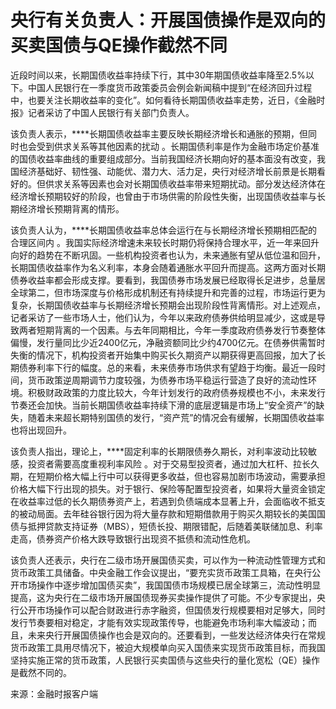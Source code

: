 # 央行有关负责人：开展国债操作是双向的 买卖国债与QE操作截然不同

近段时间以来，长期国债收益率持续下行，其中30年期国债收益率降至2.5%以下。中国人民银行在一季度货币政策委员会例会新闻稿中提到“在经济回升过程中，也要关注长期收益率的变化”。如何看待长期国债收益率走势，近日，《金融时报》记者采访了中国人民银行有关部门负责人。

该负责人表示，****长期国债收益率主要反映长期经济增长和通胀的预期，但同时也会受到供求关系等其他因素的扰动
。长期国债利率是作为金融市场定价基准的国债收益率曲线的重要组成部分。当前我国经济长期向好的基本面没有改变，我国经济基础好、韧性强、动能优、潜力大、活力足，央行对经济增长前景是长期看好的。但供求关系等因素也会对长期国债收益率带来短期扰动。部分发达经济体在经济增长预期较好的阶段，也曾由于市场供需的阶段性失衡，出现国债收益率与长期经济增长预期背离的情形。

该负责人认为，****长期国债收益率总体会运行在与长期经济增长预期相匹配的合理区间内
。我国实际经济增速未来较长时期仍将保持合理水平，近一年来回升向好的趋势在不断巩固。一些机构投资者也认为，未来通胀有望从低位温和回升，长期国债收益率作为名义利率，本身会随着通胀水平回升而提高。这两方面对长期债券收益率都会形成支撑。要看到，我国债券市场发展已经取得长足进步，总量居全球第二，但市场深度与价格形成机制还有持续提升和完善的过程，市场运行更为复杂，长期国债收益率与长期经济增长预期会出现阶段性背离情形。对上述观点，记者采访了一些市场人士，他们认为，今年以来政府债券供给明显减少，这或是导致两者短期背离的一个因素。与去年同期相比，今年一季度政府债券发行节奏整体偏慢，发行量同比少近2400亿元，净融资额同比少约4700亿元。在债券供需暂时失衡的情况下，机构投资者开始集中购买长久期资产以期获得更高回报，加大了长期债券利率下行的幅度。总的来看，未来债券市场供求有望趋于均衡。最近一段时间，货币政策逆周期调节力度较强，为债券市场平稳运行营造了良好的流动性环境。积极财政政策的力度比较大，今年计划发行的政府债券规模也不小，未来发行节奏还会加快。当前长期国债收益率持续下滑的底层逻辑是市场上“安全资产”的缺失，随着未来超长期特别国债的发行，“资产荒”的情况会有缓解，长期国债收益率也将出现回升。

该负责人指出，理论上，****固定利率的长期限债券久期长，对利率波动比较敏感，投资者需要高度重视利率风险
。对于交易型投资者，通过加大杠杆、拉长久期，在短期价格大幅上行中可以获得更多收益，但也容易加剧市场波动，需要承担价格大幅下行出现的损失。对于银行、保险等配置型投资者，如果将大量资金锁定在收益率过低的长久期债券资产上，若遇到负债端成本显著上升，会面临收不抵支的被动局面。去年硅谷银行因为将大量存款和短期借款用于购买久期较长的美国国债与抵押贷款支持证券（MBS），短债长投、期限错配，后随着美联储加息、利率走高，债券资产价格大跌导致银行出现资不抵债和流动性危机。

该负责人还表示，央行在二级市场开展国债买卖，可以作为一种流动性管理方式和货币政策工具储备。中央金融工作会议提出，“要充实货币政策工具箱，在央行公开市场操作中逐步增加国债买卖”，我国国债市场规模已居全球第三，流动性明显提高，这为央行在二级市场开展国债现券买卖操作提供了可能。不少专家提出，央行公开市场操作可以配合财政进行赤字融资，但国债发行规模要相对足够大，同时发行节奏要相对稳定，才能有效实现政策传导，也能避免市场利率大幅波动；而且，未来央行开展国债操作也会是双向的。还要看到，一些发达经济体央行在常规货币政策工具用尽情况下，被迫大规模单向买入国债来实现货币政策目标，而我国坚持实施正常的货币政策，人民银行买卖国债与这些央行的量化宽松（QE）操作是截然不同的。

来源：金融时报客户端

